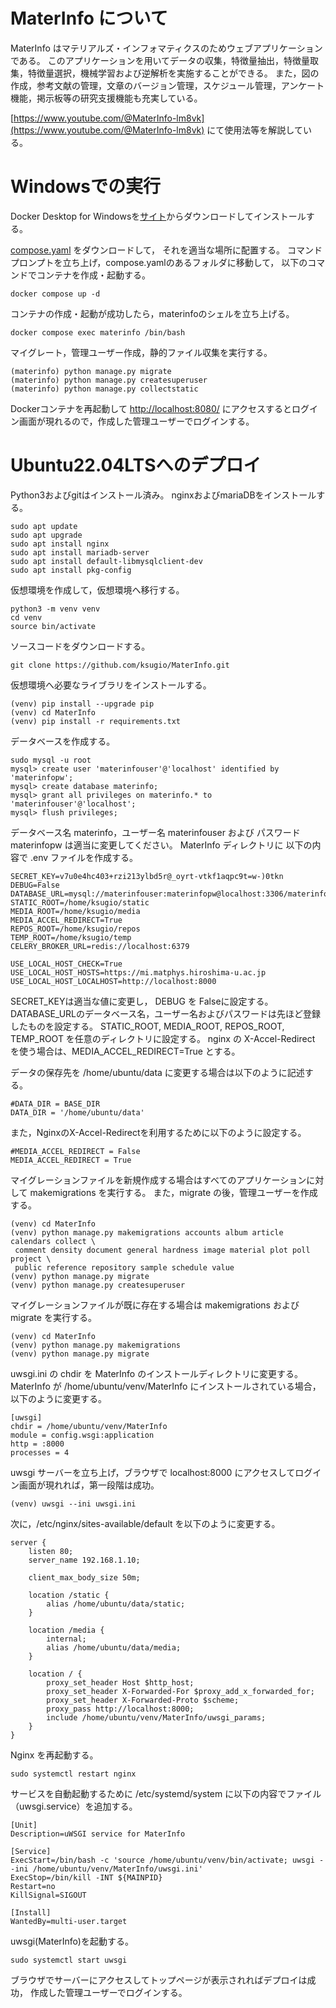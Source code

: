 # MaterInfo について
MaterInfo はマテリアルズ・インフォマティクスのためウェブアプリケーションである。
このアプリケーションを用いてデータの収集，特徴量抽出，特徴量取集，特徴量選択，機械学習および逆解析を実施することができる。
また，図の作成，参考文献の管理，文章のバージョン管理，スケジュール管理，アンケート機能，掲示板等の研究支援機能も充実している。

[https://www.youtube.com/@MaterInfo-lm8vk](https://www.youtube.com/@MaterInfo-lm8vk) にて使用法等を解説している。

# Windowsでの実行

Docker Desktop for Windowsを[サイト](https://matsuand.github.io/docs.docker.jp.onthefly/desktop/windows/install/)からダウンロードしてインストールする。

[compose.yaml](https://github.com/ksugio/MaterInfo/blob/main/compose.yaml)
をダウンロードして， それを適当な場所に配置する。
コマンドプロンプトを立ち上げ，compose.yamlのあるフォルダに移動して，
以下のコマンドでコンテナを作成・起動する。
```
docker compose up -d
```
コンテナの作成・起動が成功したら，materinfoのシェルを立ち上げる。
```
docker compose exec materinfo /bin/bash
```
マイグレート，管理ユーザー作成，静的ファイル収集を実行する。
```
(materinfo) python manage.py migrate
(materinfo) python manage.py createsuperuser
(materinfo) python manage.py collectstatic
```
Dockerコンテナを再起動して
[http://localhost:8080/](http://localhost:8080/) にアクセスするとログイン画面が現れるので，作成した管理ユーザーでログインする。

# Ubuntu22.04LTSへのデプロイ

Python3およびgitはインストール済み。
nginxおよびmariaDBをインストールする。
```
sudo apt update
sudo apt upgrade
sudo apt install nginx
sudo apt install mariadb-server
sudo apt install default-libmysqlclient-dev
sudo apt install pkg-config
```
仮想環境を作成して，仮想環境へ移行する。
```
python3 -m venv venv
cd venv
source bin/activate
```
ソースコードをダウンロードする。
```
git clone https://github.com/ksugio/MaterInfo.git
```
仮想環境へ必要なライブラリをインストールする。
```
(venv) pip install --upgrade pip
(venv) cd MaterInfo
(venv) pip install -r requirements.txt
```
データベースを作成する。
```
sudo mysql -u root
mysql> create user 'materinfouser'@'localhost' identified by 'materinfopw';
mysql> create database materinfo;
mysql> grant all privileges on materinfo.* to 'materinfouser'@'localhost';
mysql> flush privileges;
```
データベース名 materinfo，ユーザー名 materinfouser および パスワード materinfopw は適当に変更してください。
MaterInfo ディレクトリに 以下の内容で .env ファイルを作成する。
```
SECRET_KEY=v7u0e4hc403+rzi213ylbd5r@_oyrt-vtkf1aqpc9t=w-)0tkn
DEBUG=False
DATABASE_URL=mysql://materinfouser:materinfopw@localhost:3306/materinfo
STATIC_ROOT=/home/ksugio/static
MEDIA_ROOT=/home/ksugio/media
MEDIA_ACCEL_REDIRECT=True
REPOS_ROOT=/home/ksugio/repos
TEMP_ROOT=/home/ksugio/temp
CELERY_BROKER_URL=redis://localhost:6379

USE_LOCAL_HOST_CHECK=True
USE_LOCAL_HOST_HOSTS=https://mi.matphys.hiroshima-u.ac.jp
USE_LOCAL_HOST_LOCALHOST=http://localhost:8000
```
SECRET_KEYは適当な値に変更し， DEBUG を Falseに設定する。
DATABASE_URLのデータベース名，ユーザー名およびパスワードは先ほど登録したものを設定する。
STATIC_ROOT, MEDIA_ROOT, REPOS_ROOT, TEMP_ROOT を任意のディレクトリに設定する。
nginx の X-Accel-Redirect を使う場合は、MEDIA_ACCEL_REDIRECT=True とする。




データの保存先を /home/ubuntu/data に変更する場合は以下のように記述する。
```
#DATA_DIR = BASE_DIR
DATA_DIR = '/home/ubuntu/data'
```
また，NginxのX-Accel-Redirectを利用するために以下のように設定する。
```
#MEDIA_ACCEL_REDIRECT = False
MEDIA_ACCEL_REDIRECT = True
```
マイグレーションファイルを新規作成する場合はすべてのアプリケーションに対して makemigrations を実行する。
また，migrate の後，管理ユーザーを作成する。
```
(venv) cd MaterInfo
(venv) python manage.py makemigrations accounts album article calendars collect \
 comment density document general hardness image material plot poll project \
 public reference repository sample schedule value
(venv) python manage.py migrate
(venv) python manage.py createsuperuser
```
マイグレーションファイルが既に存在する場合は makemigrations および migrate を実行する。
```
(venv) cd MaterInfo
(venv) python manage.py makemigrations
(venv) python manage.py migrate
```
uwsgi.ini の chdir を MaterInfo のインストールディレクトリに変更する。
MaterInfo が /home/ubuntu/venv/MaterInfo にインストールされている場合，以下のように変更する。
```
[uwsgi]
chdir = /home/ubuntu/venv/MaterInfo
module = config.wsgi:application
http = :8000
processes = 4
```
uwsgi サーバーを立ち上げ，ブラウザで localhost:8000 にアクセスしてログイン画面が現れれば，第一段階は成功。
```
(venv) uwsgi --ini uwsgi.ini
```
次に，/etc/nginx/sites-available/default を以下のように変更する。
```
server {
    listen 80;
    server_name 192.168.1.10;

    client_max_body_size 50m;

    location /static {
        alias /home/ubuntu/data/static;
    }

    location /media {
        internal;
        alias /home/ubuntu/data/media;
    }

    location / {
        proxy_set_header Host $http_host;
        proxy_set_header X-Forwarded-For $proxy_add_x_forwarded_for;
        proxy_set_header X-Forwarded-Proto $scheme;
        proxy_pass http://localhost:8000;
        include /home/ubuntu/venv/MaterInfo/uwsgi_params;
    }
}
```
Nginx を再起動する。
```
sudo systemctl restart nginx
```
サービスを自動起動するために /etc/systemd/system に以下の内容でファイル（uwsgi.service）を追加する。
```
[Unit]
Description=uWSGI service for MaterInfo

[Service]
ExecStart=/bin/bash -c 'source /home/ubuntu/venv/bin/activate; uwsgi --ini /home/ubuntu/venv/MaterInfo/uwsgi.ini'
ExecStop=/bin/kill -INT ${MAINPID}
Restart=no
KillSignal=SIGOUT

[Install]
WantedBy=multi-user.target
```
uwsgi(MaterInfo)を起動する。
```
sudo systemctl start uwsgi
```
ブラウザでサーバーにアクセスしてトップページが表示されればデプロイは成功， 作成した管理ユーザーでログインする。
